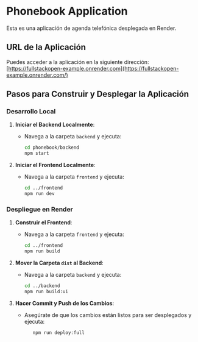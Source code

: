 # Phonebook Application

Esta es una aplicación de agenda telefónica desplegada en Render.

## URL de la Aplicación

Puedes acceder a la aplicación en la siguiente dirección:
[https://fullstackopen-example.onrender.com](https://fullstackopen-example.onrender.com/)

## Pasos para Construir y Desplegar la Aplicación

### Desarrollo Local

1. **Iniciar el Backend Localmente**:
   - Navega a la carpeta `backend` y ejecuta:
     ```sh
     cd phonebook/backend
     npm start
     ```

2. **Iniciar el Frontend Localmente**:
   - Navega a la carpeta `frontend` y ejecuta:
     ```sh
     cd ../frontend
     npm run dev
     ```

### Despliegue en Render

1. **Construir el Frontend**:
   - Navega a la carpeta `frontend` y ejecuta:
     ```sh
     cd ../frontend
     npm run build
     ```

2. **Mover la Carpeta `dist` al Backend**:
   - Navega a la carpeta `backend` y ejecuta:
     ```sh
     cd ../backend
     npm run build:ui
     ```

3. **Hacer Commit y Push de los Cambios**:
   - Asegúrate de que los cambios están listos para ser desplegados y ejecuta:
     ```sh
        npm run deploy:full
     ```